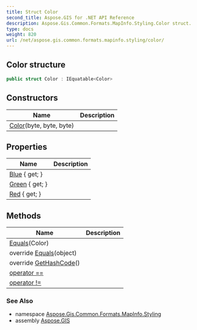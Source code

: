 ```yaml
---
title: Struct Color
second_title: Aspose.GIS for .NET API Reference
description: Aspose.Gis.Common.Formats.MapInfo.Styling.Color struct. 
type: docs
weight: 820
url: /net/aspose.gis.common.formats.mapinfo.styling/color/
---
```

## Color structure

```csharp
public struct Color : IEquatable<Color>
```

## Constructors

| Name | Description |
| --- | --- |
| [Color](color/)(byte, byte, byte) |  |

## Properties

| Name | Description |
| --- | --- |
| [Blue](../../aspose.gis.common.formats.mapinfo.styling/color/blue/) { get; } |  |
| [Green](../../aspose.gis.common.formats.mapinfo.styling/color/green/) { get; } |  |
| [Red](../../aspose.gis.common.formats.mapinfo.styling/color/red/) { get; } |  |

## Methods

| Name | Description |
| --- | --- |
| [Equals](../../aspose.gis.common.formats.mapinfo.styling/color/equals/#equals)(Color) |  |
| override [Equals](../../aspose.gis.common.formats.mapinfo.styling/color/equals/#equals_1)(object) |  |
| override [GetHashCode](../../aspose.gis.common.formats.mapinfo.styling/color/gethashcode/)() |  |
| [operator ==](../../aspose.gis.common.formats.mapinfo.styling/color/op_equality/) |  |
| [operator !=](../../aspose.gis.common.formats.mapinfo.styling/color/op_inequality/) |  |

### See Also

* namespace [Aspose.Gis.Common.Formats.MapInfo.Styling](../../aspose.gis.common.formats.mapinfo.styling/)
* assembly [Aspose.GIS](../../)



